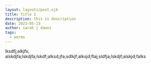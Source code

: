 ```yaml
---
layout: layouts/post.njk
title: title 1
description: this is description
date: 2023-05-15
author: sarah j dawns
tags:
  - worms
---
```


lksdfj;alkjfs; alskdjfa;lskdjfa;lskdf;alksd;jfa;sdlkjf;alksjd;flaj;sldfja;lskdjf;alskjd;falks
